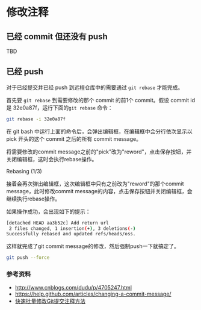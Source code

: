 # 修改注释

## 已经 commit 但还没有 push

TBD

## 已经 push

对于已经提交并已经 push 到远程仓库中的需要通过 `git rebase` 才能完成。

首先要 `git rebase` 到需要修改的那个 commit 的前1个 commit。假设 commit id 是 32e0a87f，运行下面的`git rebase` 命令：

```bash
git rebase -i 32e0a87f
```

在 git bash 中运行上面的命令后，会弹出编辑框，在编辑框中会分行依次显示以 pick 开头的这个 commit 之后的所有 commit message。

将需要修改的commit message之前的"pick"改为"reword"，点击保存按钮，并关闭编辑框，这时会执行rebase操作。

Rebasing (1/3)

接着会再次弹出编辑框，这次编辑框中只有之前改为"reword"的那个commit message，此时修改commit message的内容，点击保存按钮并关闭编辑框，会继续执行rebase操作。

如果操作成功，会出现如下的提示：

```bash
[detached HEAD aa3b52c] Add return url
 2 files changed, 1 insertion(+), 3 deletions(-)
Successfully rebased and updated refs/heads/oss.
```

这样就完成了git commit message的修改，然后强制push一下就搞定了。

```bash
git push --force
```

### 参考资料

- http://www.cnblogs.com/dudu/p/4705247.html
- https://help.github.com/articles/changing-a-commit-message/
- [快速批量修改Git提交注释方法](http://www.kaijia.me/2014/01/fast-way-to-batch-edit-git-commit-message/)



